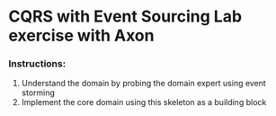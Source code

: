 # CQRS with Event Sourcing Lab exercise with Axon

### Instructions:

1. Understand the domain by probing the domain expert using event storming
1. Implement the core domain using this skeleton as a building block